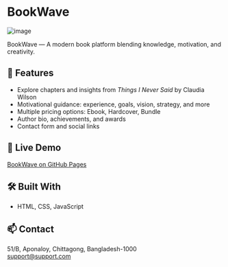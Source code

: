 # BookWave
![image](https://github.com/user-attachments/assets/6b5ee46d-37ad-4490-a234-524dabed7478)

BookWave — A modern book platform blending knowledge, motivation, and creativity.

## 📖 Features
- Explore chapters and insights from *Things I Never Said* by Claudia Wilson
- Motivational guidance: experience, goals, vision, strategy, and more
- Multiple pricing options: Ebook, Hardcover, Bundle
- Author bio, achievements, and awards
- Contact form and social links

## 🚀 Live Demo
[BookWave on GitHub Pages](https://shohammallick25.github.io/BookWave/)

## 🛠 Built With
- HTML, CSS, JavaScript

## 📫 Contact
51/B, Aponaloy, Chittagong, Bangladesh-1000  
support@support.com
